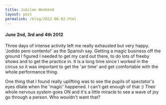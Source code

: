 ```yaml
---
title: Jubilee Weekend
layout: post
permalink: /blog/2012-06-02.html
---
```



#### June 2nd, 3rd and 4th 2012

Three days of intense activity left me really exhausted but very happy. 'Jodido pero contento!' as the Spanish say. Getting a magic business off the ground I figured I needed to get my card out there, to do lots of freeby shows and to get the practice in. It is a long time since I worked in the circus so it was important to get the 'air time' and get comfortable with the whole performance thing.  

One thing that I found really uplifting was to see the pupils of spectator's eyes dilate when the 'magic' happened. I can't get enough of that :) Their whole nervous system goes ON and it's a little miracle to see a wave of joy go through a person. Who wouldn't want that?  
